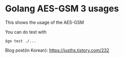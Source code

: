 # Golang AES-GSM 3 usages

This shows the usage of the AES-GSM

You can do test with 

`$go test ./...` 

Blog post(in Korean): https://jusths.tistory.com/232
